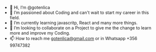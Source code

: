 - 👋 Hi, I’m @gotenlica
- 👀 I’m passioned about Coding and can't wait to start my career in this field.
- 🌱 I’m currently learning javascritp, React and many more things.
- 💞️ I’m looking to collaborate on a Project to give me the change to learn more and improve my Coding.
- 📫 How to reach me gotenlica@gmail.com or in Whatsapp +356 99747382

<!---
gotenlica/gotenlica is a ✨ special ✨ repository because its `README.md` (this file) appears on your GitHub profile.
You can click the Preview link to take a look at your changes.
--->
